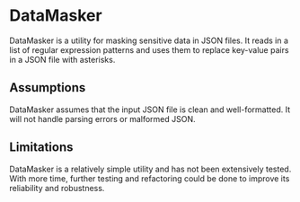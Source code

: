# DataMasker
DataMasker is a utility for masking sensitive data in JSON files. It reads in a list of regular expression patterns and uses them to replace key-value pairs in a JSON file with asterisks.

## Assumptions
DataMasker assumes that the input JSON file is clean and well-formatted. It will not handle parsing errors or malformed JSON.

## Limitations
DataMasker is a relatively simple utility and has not been extensively tested. With more time, further testing and refactoring could be done to improve its reliability and robustness.
